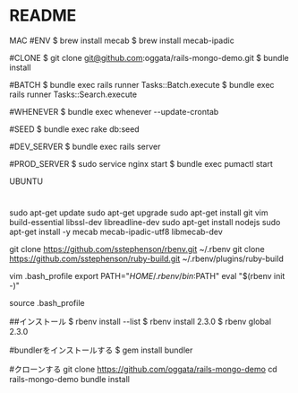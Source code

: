 # README

MAC
#ENV
$ brew install mecab
$ brew install mecab-ipadic

#CLONE
$ git clone git@github.com:oggata/rails-mongo-demo.git
$ bundle install

#BATCH
$ bundle exec rails runner Tasks::Batch.execute
$ bundle exec rails runner Tasks::Search.execute

#WHENEVER
$ bundle exec whenever --update-crontab

#SEED
$ bundle exec rake db:seed

#DEV_SERVER
$ bundle exec rails server

#PROD_SERVER
$ sudo service nginx start
$ bundle exec pumactl start

UBUNTU
#
sudo apt-get update
sudo apt-get upgrade
sudo apt-get install git vim build-essential libssl-dev libreadline-dev
sudo apt-get install nodejs
sudo apt-get install -y mecab mecab-ipadic-utf8 libmecab-dev

git clone https://github.com/sstephenson/rbenv.git ~/.rbenv
git clone https://github.com/sstephenson/ruby-build.git ~/.rbenv/plugins/ruby-build

>>>>>>>>>>>>>>>>>>
vim .bash_profile
export PATH="$HOME/.rbenv/bin:$PATH"
eval "$(rbenv init -)"
>>>>>>>>>>>>>>>>>>
source .bash_profile

##インストール
$ rbenv install --list
$ rbenv install 2.3.0
$ rbenv global 2.3.0

#bundlerをインストールする
$ gem install bundler

#クローンする
git clone https://github.com/oggata/rails-mongo-demo
cd rails-mongo-demo
bundle install